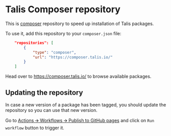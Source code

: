 # Talis Composer repository

This is [composer](https://getcomposer.org/) repository to speed up installation of Talis packages.

To use it, add this repository to your `composer.json` file:

```json
    "repositories": [
        {
            "type": "composer",
            "url": "https://composer.talis.io/"
        }
    ]
```

Head over to https://composer.talis.io/ to browse available packages.

## Updating the repository

In case a new version of a package has been tagged, you should update the repository so you can use that new version.

Go to [Actions 🡪 Workflows 🡪 Publish to GitHub pages](https://github.com/talis/composer/actions?query=workflow%3A%22Publish+to+GitHub+pages%22) and click on `Run workflow` button to trigger it.
